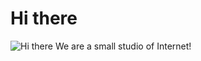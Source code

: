 # Hi there

![Hi there](https://cdn-pic.gcxstudio.cn/2021/07/05/5B8804572CA7725395EE48BEF3E1BD77.png)
We are a small studio of Internet!
